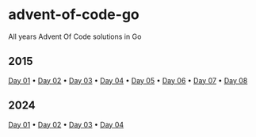 # advent-of-code-go

All years Advent Of Code solutions in Go

## 2015

[Day 01](puzzles/2015/year2015day01/year2015day01.go)
• [Day 02](puzzles/2015/year2015day02/year2015day02.go)
• [Day 03](puzzles/2015/year2015day03/year2015day03.go)
• [Day 04](puzzles/2015/year2015day04/year2015day04.go)
• [Day 05](puzzles/2015/year2015day05/year2015day05.go)
• [Day 06](puzzles/2015/year2015day06/year2015day06.go)
• [Day 07](puzzles/2015/year2015day07/year2015day07.go)
• [Day 08](puzzles/2015/year2015day08/year2015day08.go)

## 2024

[Day 01](puzzles/2024/year2024day01/year2024day01.go)
• [Day 02](puzzles/2024/year2024day02/year2024day02.go)
• [Day 03](puzzles/2024/year2024day03/year2024day03.go)
• [Day 04](puzzles/2024/year2024day04/year2024day04.go)

